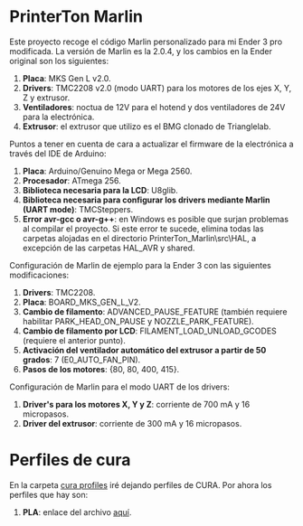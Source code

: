# PrinterTon Marlin

Este proyecto recoge el código Marlin personalizado para mi Ender 3 pro modificada. La versión de Marlin es la 2.0.4, y los cambios en la Ender original
son los siguientes:

 1. **Placa**: MKS Gen L v2.0.
 2. **Drivers**: TMC2208 v2.0 (modo UART) para los motores de los ejes X, Y, Z y extrusor.
 3. **Ventiladores**: noctua de 12V para el hotend y dos ventiladores de 24V para la electrónica. 
 4. **Extrusor**: el extrusor que utilizo es el BMG clonado de Trianglelab.

Puntos a tener en cuenta de cara a actualizar el firmware de la electrónica a través del IDE de Arduino: 

 1. **Placa**: Arduino/Genuino Mega or Mega 2560.
 2. **Procesador**: ATmega 256.
 3. **Biblioteca necesaria para la LCD**: U8glib.
 4. **Biblioteca necesaria para configurar los drivers mediante Marlin (UART mode)**: TMCSteppers.
 5. **Error avr-gcc o avr-g++**: en Windows es posible que surjan problemas al compilar el proyecto. Si este error te sucede, elimina 
 todas las carpetas alojadas en el directorio PrinterTon_Marlin\src\HAL, a excepción de las carpetas HAL_AVR y shared.

Configuración de Marlin de ejemplo para la Ender 3 con las siguientes modificaciones:

 1. **Drivers**: TMC2208.
 2. **Placa**:  BOARD_MKS_GEN_L_V2.
 3. **Cambio de filamento**: ADVANCED_PAUSE_FEATURE (también requiere habilitar PARK_HEAD_ON_PAUSE y NOZZLE_PARK_FEATURE).
 4. **Cambio de filamento por LCD**: FILAMENT_LOAD_UNLOAD_GCODES (requiere el anterior punto).
 5. **Activación del ventilador automático del extrusor a partir de 50 grados**: 7 (E0_AUTO_FAN_PIN).
 6. **Pasos de los motores**: {80, 80, 400, 415}.

Configuración de Marlin para el modo UART de los drivers:
 1. **Driver's para los motores X, Y y Z**: corriente de 700 mA y 16 micropasos.
 2. **Driver del extrusor**: corriente de 300 mA y 16 micropasos.

# Perfiles de cura

En la carpeta [cura profiles](cura%20profiles) iré dejando perfiles de CURA. Por ahora los perfiles que hay son:
 1. **PLA**: enlace del archivo [aquí](cura%20profiles/PLA_profile.curaprofile).
